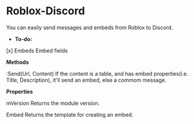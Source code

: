 # Roblox-Discord

You can easily send messages and embeds from Roblox to Discord.

- **To-do:**

 [x] Embeds
 Embed fields

**Methods**

 :Send(Url, Content)
If the content is a table, and has embed properties(i.e. Title, Description), it'll send an embed, else a commom message.

**Properties**

 mVersion
Returns the module version.

 Embed
Returns the template for creating an embed.
